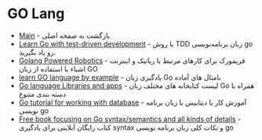 # GO Lang 

- [Main](./README.md) - بازگشت به صفحه اصلی 
- [Learn Go with test-driven development](https://github.com/quii/learn-go-with-tests) - با روش TDD زبان برنامه‌نویسی go رو یاد بگیرید.
- [Golang Powered Robotics](http://gobot.io) - فریمورک برای کارهای مرتبط با رباتیک و اینترنت اشیاء با استفاده از زبان GO
- [learn GO language by example](http://gobyexample.com) - یادگیری زبان Go بامثال های آماده
- [Go language Libraries and apps](http://golanglibs.com) - لیست کتابخانه های مختلف زبان Go همراه با دسته بندی متنوع
- [Go tutorial for working with database](http://go-database-sql.org) - آموزش کار با دیتابیس با زبان برنامه نویسی go
- [Free book focusing on Go syntax/semantics and all kinds of details](http://go101.org) - کتاب رایگان آنلاینی برای یادگیری syntax و نکات کلی زبان برنامه نویسی go
